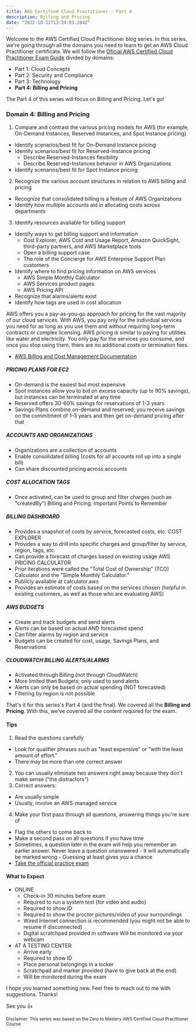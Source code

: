```yaml
---
title: AWS Certified Cloud Practitioner - Part 4
description: Billing and Pricing
date: "2022-10-31T13:34:03.284Z"
---
```


Welcome to the AWS Certified Cloud Practitioner blog series. In this series, we're going through all the domains you need to learn to get an AWS Cloud Practitioner certificate. We will follow the [Oficial AWS Certified Cloud Practitioner Exam Guide](https://d1.awsstatic.com/training-and-certification/docs-cloud-practitioner/AWS-Certified-Cloud-Practitioner_Exam-Guide.pdf) divided by domains:

- Part 1: Cloud Concepts
- Part 2: Security and Compliance
- Part 3: Technology
- **Part 4: Billing and Pricing**

The Part 4 of this series will focus on Billing and Pricing. Let's go!

### Domain 4: Billing and Pricing

1. Compare and contrast the various pricing models for AWS (for example, On-Demand Instances,
Reserved Instances, and Spot Instance pricing)
- Identify scenarios/best fit for On-Demand Instance pricing
- Identify scenarios/best fit for Reserved-Instance pricing
  - Describe Reserved-Instances flexibility
  - Describe Reserved-Instances behavior in AWS Organizations
- Identify scenarios/best fit for Spot Instance pricing
2. Recognize the various account structures in relation to AWS billing and pricing
- Recognize that consolidated billing is a feature of AWS Organizations
- Identify how multiple accounts aid in allocating costs across departments
3. Identify resources available for billing support
- Identify ways to get billing support and information
  - Cost Explorer, AWS Cost and Usage Report, Amazon QuickSight, third-party partners,
and AWS Marketplace tools
  - Open a billing support case
  - The role of the Concierge for AWS Enterprise Support Plan customers
- Identify where to find pricing information on AWS services
  - AWS Simple Monthly Calculator
  - AWS Services product pages
  - AWS Pricing API
- Recognize that alarms/alerts exist
- Identify how tags are used in cost allocation

AWS offers you a pay-as-you-go approach for pricing for the vast majority of our cloud services. With AWS, you pay only for the individual services you need for as long as you use them and without requiring long-term contracts or complex licensing. AWS pricing is similar to paying for utilities like water and electricity. You only pay for the services you consume, and once you stop using them, there are no additional costs or termination fees.
- [AWS Billing and Cost Management Documentation](https://docs.aws.amazon.com/account-billing/index.html)

##### PRICING PLANS FOR EC2
- On-demand is the easiest but most expensive
- Spot instances allow you to bid on excess capacity (up to 90% savings), but instances can be terminated at any time
- Reserved offers 30-60% savings for reservations of 1-3 years
- Savings Plans combine on-demand and reserved; you receive savings on the commitment of 1-3 years and then get on-demand pricing after that
##### ACCOUNTS AND ORGANIZATIONS
- Organizations are a collection of accounts
- Enable consolidated billing (costs for all accounts roll up into a single bill)
- Can share discounted pricing across accounts
##### COST ALLOCATION TAGS
- Once activated, can be used to group and filter charges (such as "createdBy")
 Billing and Pricing: Important Points to Remember
##### BILLING DASHBOARD
- Provides a snapshot of costs by service, forecasted costs, etc. COST EXPLORER
- Provides a way to drill into specific charges and group/filter by service, region, tags, etc.
- Can provide a forecast of charges based on existing usage AWS PRICING CALCULATOR
- Prior iterations were called the "Total Cost of Ownership" (TCO) Calculator and the "Simple Monthly Calculator."
- Publicly available at calculator.aws
- Provides an estimate of costs based on the services chosen (helpful in existing customers, as well as those who are evaluating AWS)
##### AWS BUDGETS
- Create and track budgets and send alerts
- Alerts can be based on actual AND forecasted spend
- Can filter alarms by region and service
- Budgets can be created for cost, usage, Savings Plans, and Reservations
##### CLOUDWATCH BILLING ALERTS/ALARMS
- Activated through Billing (not through CloudWatch)
- More limited than Budgets; only used to send alerts
- Alerts can only be based on actual spending (NOT forecasted)
- Filtering by region is not possible

That's it for this series's Part 4 (and the final). We covered all the **Billing and Pricing**. With this, we've covered all the content required for the exam.

#### Tips
1. Read the questions carefully
- Look for qualifier phrases such as "least expensive" or "with the least amount of effort."
- There may be more than one correct answer
2. You can usually eliminate two answers right away because they don't make sense ("the distractors")
3. Correct answers:
- Are usually simple
- Usually, involve an AWS-managed service
4. Make your first pass through all questions, answering things you're sure of
- Flag the others to come back to
- Make a second pass on all questions if you have time
- Sometimes, a question later in the exam will help you remember an earlier answer. Never leave a question unanswered - It will automatically be marked wrong - Guessing at least gives you a chance
- [Take the official practice exam](https://aws.amazon.com/certification/certification-prep/)

#### What to Expect
- ONLINE
  - Check-in 30 minutes before exam
  - Required to run a system test (for video and audio)
  - Required to show ID
  - Required to show the proctor pictures/video of your surroundings
  - Wired Internet connection is recommended (you might not be able to resume if disconnected)
  - Digital scratchpad provided in software Will be monitored via your webcam
- AT A TESTING CENTER
  - Arrive early
  - Required to show ID
  - Place personal belongings in a locker
  - Scratchpad and marker provided (have to give back at the end)
  - Will be monitored during the exam

I hope you learned something new. Feel free to reach out to me with suggestions. Thanks!

See you 👍

<small>Disclaimer: This series was based on the Zero to Mastery AWS Certified Cloud Practitioner Course</small>